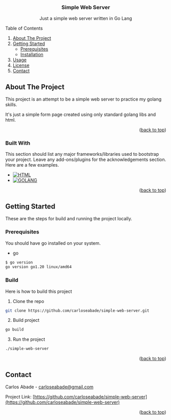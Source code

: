 <a name="readme-top"></a>

<!-- PROJECT LOGO -->
<br />
<div align="center">
  <h3 align="center">Simple Web Server</h3>

  <p align="center">
    Just a simple web server written in Go Lang<br />
  </p>
</div>

<!-- TABLE OF CONTENTS -->
<p>
  <summary>Table of Contents</summary>
  <ol>
    <li><a href="#about-the-project">About The Project</a></li>
    <li>
      <a href="#getting-started">Getting Started</a>
      <ul>
        <li><a href="#prerequisites">Prerequisites</a></li>
        <li><a href="#installation">Installation</a></li>
      </ul>
    </li>
    <li><a href="#usage">Usage</a></li>
    <li><a href="#license">License</a></li>
    <li><a href="#contact">Contact</a></li>
  </ol>
</p>

<!-- ABOUT THE PROJECT -->
## About The Project

This project is an attempt to be a simple web server to practice my golang skills.

It's just a simple form page created using only standard golang libs and html.

<p align="right">(<a href="#readme-top">back to top</a>)</p>


### Built With

This section should list any major frameworks/libraries used to bootstrap your project. Leave any add-ons/plugins for the acknowledgements section. Here are a few examples.

* [![HTML][HTML]][HTML-url]
* [![GOLANG][GOLANG]][GOLANG-url]

<p align="right">(<a href="#readme-top">back to top</a>)</p>

<!-- GETTING STARTED -->
## Getting Started

These are the steps for build and running the project locally.

### Prerequisites

You should have go installed on your system.
* go
```sh
$ go version
go version go1.20 linux/amd64
```

### Build

Here is how to build this project

1. Clone the repo
```sh
git clone https://github.com/carloseabade/simple-web-server.git
```
2. Build project
```sh
go build
```
3. Run the project
```sh
./simple-web-server
```

<p align="right">(<a href="#readme-top">back to top</a>)</p>

<!-- CONTACT -->
## Contact

Carlos Abade - carloseabade@gmail.com

Project Link: [https://github.com/carloseabade/simple-web-server](https://github.com/carloseabade/simple-web-server)

<p align="right">(<a href="#readme-top">back to top</a>)</p>

<!-- MARKDOWN LINKS & IMAGES -->
<!-- https://www.markdownguide.org/basic-syntax/#reference-style-links -->
[HTML]: https://img.shields.io/badge/html5-5-000000?logo=html5&label=html&color=e34f26&style=for-the-badge
[HTML-url]: https://developer.mozilla.org/en-US/docs/Web/HTML
[GOLANG]: https://img.shields.io/badge/Go-v1.20-000000?logo=Go&label=GOLANG&color=00add8&style=for-the-badge
[GOLANG-url]: https://go.dev/
